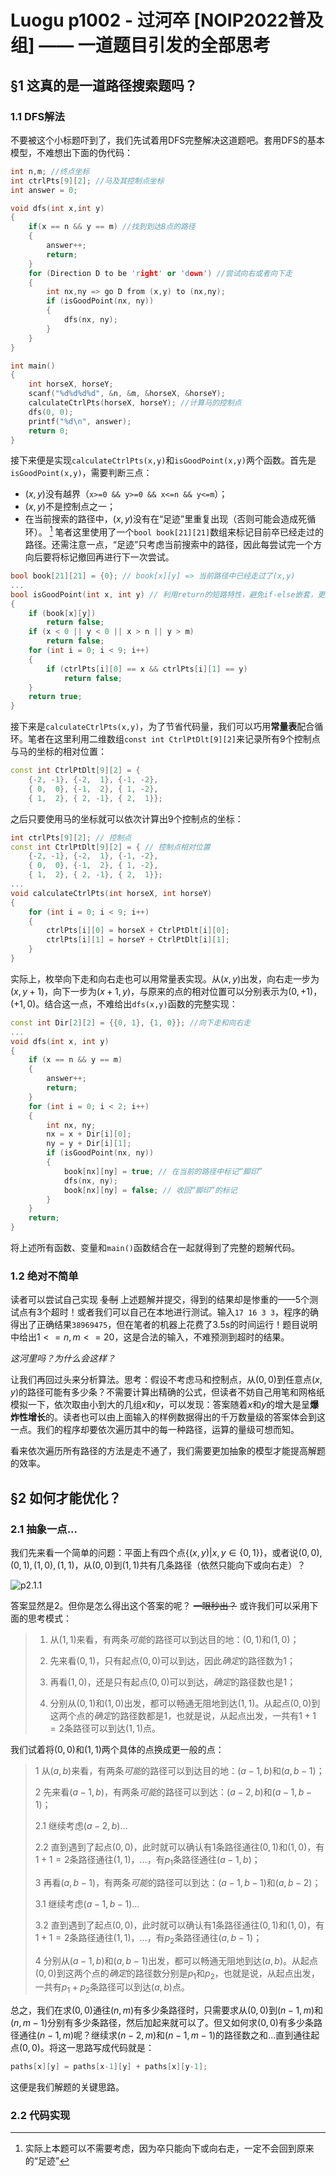 # Luogu p1002 - 过河卒 \[NOIP2022普及组\] —— 一道题目引发的全部思考

## $§1$ 这真的是一道路径搜索题吗？ 

### $1.1$ DFS解法

不要被这个小标题吓到了，我们先试着用DFS完整解决这道题吧。套用DFS的基本模型，不难想出下面的伪代码：
```c++
int n,m; //终点坐标
int ctrlPts[9][2]; //马及其控制点坐标
int answer = 0;

void dfs(int x,int y)
{
    if(x == n && y == m) //找到到达B点的路径
    {
        answer++;
        return;
    }
    for (Direction D to be 'right' or 'down') //尝试向右或者向下走
    {
        int nx,ny => go D from (x,y) to (nx,ny);
        if (isGoodPoint(nx, ny))
        {
            dfs(nx, ny);
        }
    }
}

int main()
{
    int horseX, horseY;
    scanf("%d%d%d%d", &n, &m, &horseX, &horseY);
    calculateCtrlPts(horseX, horseY); //计算马的控制点
    dfs(0, 0);
    printf("%d\n", answer);
    return 0;
}
```

接下来便是实现`calculateCtrlPts(x,y)`和`isGoodPoint(x,y)`两个函数。首先是`isGoodPoint(x,y)`，需要判断三点：
- $(x,y)$没有越界（`x>=0 && y>=0 && x<=n && y<=m`）；
- $(x,y)$不是控制点之一；
- 在当前搜索的路径中，$(x,y)$没有在“足迹”里重复出现（否则可能会造成死循环）。 [^注1] 笔者这里使用了一个`bool book[21][21]`数组来标记目前卒已经走过的路径。还需注意一点，“足迹”只考虑当前搜索中的路径，因此每尝试完一个方向后要将标记撤回再进行下一次尝试。
```c++
bool book[21][21] = {0}; // book[x][y] => 当前路径中已经走过了(x,y)
...
bool isGoodPoint(int x, int y) // 利用return的短路特性，避免if-else嵌套，更加简洁
{
    if (book[x][y])
        return false;
    if (x < 0 || y < 0 || x > n || y > m)
        return false;
    for (int i = 0; i < 9; i++)
    {
        if (ctrlPts[i][0] == x && ctrlPts[i][1] == y)
            return false;
    }
    return true;
}
```

接下来是`calculateCtrlPts(x,y)`，为了节省代码量，我们可以巧用**常量表**配合循环。笔者在这里利用二维数组`const int CtrlPtDlt[9][2]`来记录所有9个控制点与马的坐标的相对位置：
```c++
const int CtrlPtDlt[9][2] = {
    {-2, -1}, {-2,  1}, {-1, -2}, 
    { 0,  0}, {-1,  2}, { 1, -2}, 
    { 1,  2}, { 2, -1}, { 2,  1}};
```

之后只要使用马的坐标就可以依次计算出9个控制点的坐标：
```c++
int ctrlPts[9][2]; // 控制点
const int CtrlPtDlt[9][2] = { // 控制点相对位置
    {-2, -1}, {-2,  1}, {-1, -2}, 
    { 0,  0}, {-1,  2}, { 1, -2}, 
    { 1,  2}, { 2, -1}, { 2,  1}};
...
void calculateCtrlPts(int horseX, int horseY)
{
    for (int i = 0; i < 9; i++)
    {
        ctrlPts[i][0] = horseX + CtrlPtDlt[i][0];
        ctrlPts[i][1] = horseY + CtrlPtDlt[i][1];
    }
}
```
实际上，枚举向下走和向右走也可以用常量表实现。从$(x,y)$出发，向右走一步为$(x,y+1)$，向下一步为$(x+1,y)$，与原来的点的相对位置可以分别表示为$(0,+1)$，$(+1,0)$。结合这一点，不难给出`dfs(x,y)`函数的完整实现：
```c++
const int Dir[2][2] = {{0, 1}, {1, 0}}; //向下走和向右走
...
void dfs(int x, int y)
{
    if (x == n && y == m)
    {
        answer++;
        return;
    }
    for (int i = 0; i < 2; i++)
    {
        int nx, ny;
        nx = x + Dir[i][0];
        ny = y + Dir[i][1];
        if (isGoodPoint(nx, ny))
        {
            book[nx][ny] = true; // 在当前的路径中标记“脚印”
            dfs(nx, ny);
            book[nx][ny] = false; // 收回“脚印”的标记
        }
    }
    return;
}
```

将上述所有函数、变量和`main()`函数结合在一起就得到了完整的题解代码。

[^注1]: 实际上本题可以不需要考虑，因为卒只能向下或向右走，一定不会回到原来的“足迹”

### $1.2$ 绝对不简单

读者可以尝试自己实现 ~~复制~~ 上述题解并提交，得到的结果却是惨重的——5个测试点有3个超时！或者我们可以自己在本地进行测试。输入`17 16 3 3`，程序的确得出了正确结果`38969475`，但在笔者的机器上花费了3.5s的时间运行！题目说明中给出$1<=n,m<=20$，这是合法的输入，不难预测到超时的结果。

*这河里吗？为什么会这样？*

让我们再回过头来分析算法。思考：假设不考虑马和控制点，从$(0,0)$到任意点$(x,y)$的路径可能有多少条？不需要计算出精确的公式，但读者不妨自己用笔和网格纸模拟一下，依次取由小到大的几组$x$和$y$，可以发现：答案随着$x$和$y$的增大是呈**爆炸性增长**的。读者也可以由上面输入的样例数据得出的千万数量级的答案体会到这一点。我们的程序却要依次遍历其中的每一种路径，运算的量级可想而知。

看来依次遍历所有路径的方法是走不通了，我们需要更加抽象的模型才能提高解题的效率。

## $§2$ 如何才能优化？

### $2.1$ 抽象一点...

我们先来看一个简单的问题：平面上有四个点$\{(x,y)|x,y\in\{0,1\}\}$，或者说$(0,0),(0,1),(1,0),(1,1)$，从$(0,0)$到$(1,1)$共有几条路径（依然只能向下或向右走）？

![p2.1.1](somePicture)

答案显然是$2$。但你是怎么得出这个答案的呢？ ~~一眼秒出？~~ 或许我们可以采用下面的思考模式：

>1. 从$(1,1)$来看，有两条*可能*的路径可以到达目的地：$(0,1)$和$(1,0)$；
>
>2. 先来看$(0,1)$，只有起点$(0,0)$可以到达，因此*确定*的路径数为1；
>
>3. 再看$(1,0)$，还是只有起点$(0,0)$可以到达，*确定*的路径数也是1；
>
>4. 分别从$(0,1)$和$(1,0)$出发，都可以畅通无阻地到达$(1,1)$。从起点$(0,0)$到这两个点的*确定*的路径数都是$1$，也就是说，从起点出发，一共有$1+1=2$条路径可以到达$(1,1)$点。

我们试着将$(0,0)$和$(1,1)$两个具体的点换成更一般的点：

>1 从$(a,b)$来看，有两条*可能*的路径可以到达目的地：$(a-1,b)$和$(a,b-1)$；
>
>2 先来看$(a-1,b)$，有两条*可能*的路径可以到达：$(a-2,b)$和$(a-1,b-1)$；
>
>  2.1 继续考虑$(a-2,b)$...
>  
>  2.2 直到遇到了起点$(0,0)$，此时就可以确认有$1$条路径通往$(0,1)$和$(1,0)$，有$1+1=2$条路径通往$(1,1)$，...，有$p_1$条路径通往$(a-1,b)$；
>
>3 再看$(a,b-1)$，有两条*可能*的路径可以到达：$(a-1,b-1)$和$(a,b-2)$；
>
>  3.1 继续考虑$(a-1,b-1)$...
>  
>  3.2 直到遇到了起点$(0,0)$，此时就可以确认有$1$条路径通往$(0,1)$和$(1,0)$，有$1+1=2$条路径通往$(1,1)$，...，有$p_2$条路径通往$(a,b-1)$；
>
>4 分别从$(a-1,b)$和$(a,b-1)$出发，都可以畅通无阻地到达$(a,b)$。从起点$(0,0)$到这两个点的*确定*的路径数分别是$p_1$和$p_2$，也就是说，从起点出发，一共有$p_1+p_2$条路径可以到达$(a,b)$点。

总之，我们在求$(0,0)$通往$(n,m)$有多少条路径时，只需要求从$(0,0)$到$(n-1,m)$和$(n,m-1)$分别有多少条路径，然后加起来就可以了。但又如何求$(0,0)$有多少条路径通往$(n-1,m)$呢？继续求$(n-2,m)$和$(n-1,m-1)$的路径数之和...直到通往起点$(0,0)$。将这一思路写成代码就是：
```c++
paths[x][y] = paths[x-1][y] + paths[x][y-1];
```

这便是我们解题的关键思路。

### $2.2$ 代码实现


